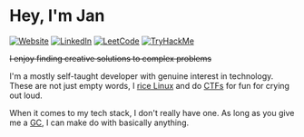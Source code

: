 # Hey, I'm Jan

[![Website](https://img.shields.io/badge/Website-282828?style=for-the-badge)](https://everesh.github.io/Everesh/)
[![LinkedIn](https://img.shields.io/badge/LinkedIn-0A66C2?style=for-the-badge&logo=linkedin)](https://www.linkedin.com/in/jan-jurka/)
[![LeetCode](https://img.shields.io/badge/LeetCode-FFA116?style=for-the-badge&logo=leetcode&logoColor=black)](https://leetcode.com/u/Everesh/)
[![TryHackMe](https://img.shields.io/badge/TryHackMe-212C42?style=for-the-badge&logo=tryhackme&logoColor=white)](https://tryhackme.com/p/Everesh)

~~I enjoy finding creative solutions to complex problems~~

I'm a mostly self-taught developer with genuine interest in technology. These are not just empty words, I [rice Linux](https://excaliburzero.gitbooks.io/an-introduction-to-linux-ricing/content/ricing.html) and do [CTFs](https://en.wikipedia.org/wiki/Capture_the_flag_(cybersecurity)) for fun for crying out loud.

When it comes to my tech stack, I don't really have one. As long as you give me a [GC](https://en.wikipedia.org/wiki/Garbage_collection_(computer_science)), I can make do with basically anything.
